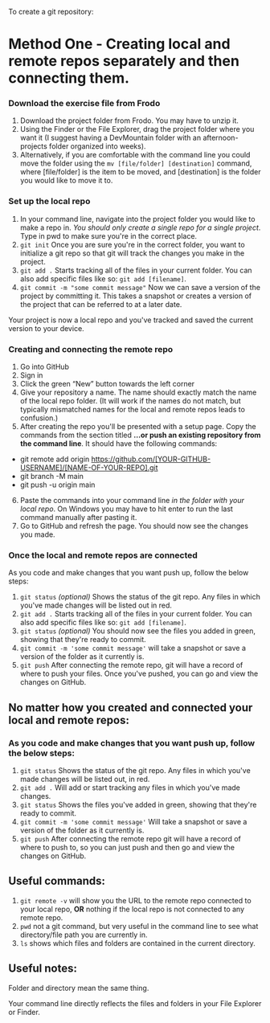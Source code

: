 To create a git repository: 


# Method One - Creating local and remote repos separately and then connecting them. 

### Download the exercise file from Frodo
1. Download the project folder from Frodo. You may have to unzip it. 
2. Using the Finder or the File Explorer, drag the project folder where you want it (I suggest having a DevMountain folder with an afternoon-projects folder organized into weeks).
3. Alternatively, if you are comfortable with the command line you could move the folder using the `mv [file/folder] [destination]` command, where [file/folder] is the item to be moved, and [destination] is the folder you would like to move it to. 
### Set up the local repo
1. In your command line, navigate into the project folder you would like to make a repo in. *You should only create a single repo for a single project*. Type in pwd to make sure you're in the correct place. 
2. `git init` Once you are sure you're in the correct folder, you want to initialize a git repo so that git will track the changes you make in the project. 
3. `git add .` Starts tracking all of the files in your current folder. You can also add specific files like so: `git add [filename]`. 
4. `git commit -m "some commit message"` Now we can save a version of the project by committing it. This takes a snapshot or creates a version of the project that can be referred to at a later date.

Your project is now a local repo and you've tracked and saved the current version to your device. 

### Creating and connecting the remote repo

1.	Go into GitHub
2.	Sign in
3.	Click the green “New” button towards the left corner
4.	Give your repository a name. The name should exactly match the name of the local repo folder. (It will work if the names do not match, but typically mismatched names for the local and remote repos leads to confusion.)
5. After creating the repo you'll be presented with a setup page. Copy the commands from the section titled **…or push an existing repository from the command line**. It should have the following commands: 
 - git remote add origin https://github.com/[YOUR-GITHUB-USERNAME]/[NAME-OF-YOUR-REPO].git
 - git branch -M main
 - git push -u origin main
6. Paste the commands into your command line *in the folder with your local repo*. On Windows you may have to hit enter to run the last command manually after pasting it. 
7. Go to GitHub and refresh the page. You should now see the changes you made. 

### Once the local and remote repos are connected
As you code and make changes that you want push up, follow the below steps:
1. `git status` *(optional)* Shows the status of the git repo. Any files in which you've made changes will be listed out in red. 
2. `git add .` Starts tracking all of the files in your current folder. You can also add specific files like so: `git add [filename]`. 
3. `git status` *(optional)* You should now see the files you added in green, showing that they're ready to commit. 
4. `git commit -m 'some commit message'` will take a snapshot or save a version of the folder as it currently is. 
5. `git push` After connecting the remote repo, git will have a record of where to push your files. Once you've pushed, you can go and view the changes on GitHub. 



## No matter how you created and connected your local and remote repos: 

### As you code and make changes that you want push up, follow the below steps:
1. `git status` Shows the status of the git repo. Any files in which you've made changes will be listed out, in red. 
2. `git add .` Will add or start tracking any files in which you've made changes. 
3. `git status` Shows the files you've added in green, showing that they're ready to commit. 
4. `git commit -m 'some commit message'` Will take a snapshot or save a version of the folder as it currently is. 
5. `git push` After connecting the remote repo git will have a record of where to push to, so you can just push and then go and view the changes on GitHub. 


## Useful commands:
1. `git remote -v` will show you the URL to the remote repo connected to your local repo, **OR** nothing if the local repo is not connected to any remote repo. 
3. `pwd` not a git command, but very useful in the command line to see what directory/file path you are currently in. 
4. `ls` shows which files and folders are contained in the current directory. 



## Useful notes:
Folder and directory mean the same thing. 

Your command line directly reflects the files and folders in your File Explorer or Finder. 